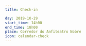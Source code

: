 ```yaml
---
title: Check-in

day: 2019-10-29
start_time: 14h00
end_time: 18h00
place: Corredor do Anfiteatro Nobre
icon: calendar-check
---
```

